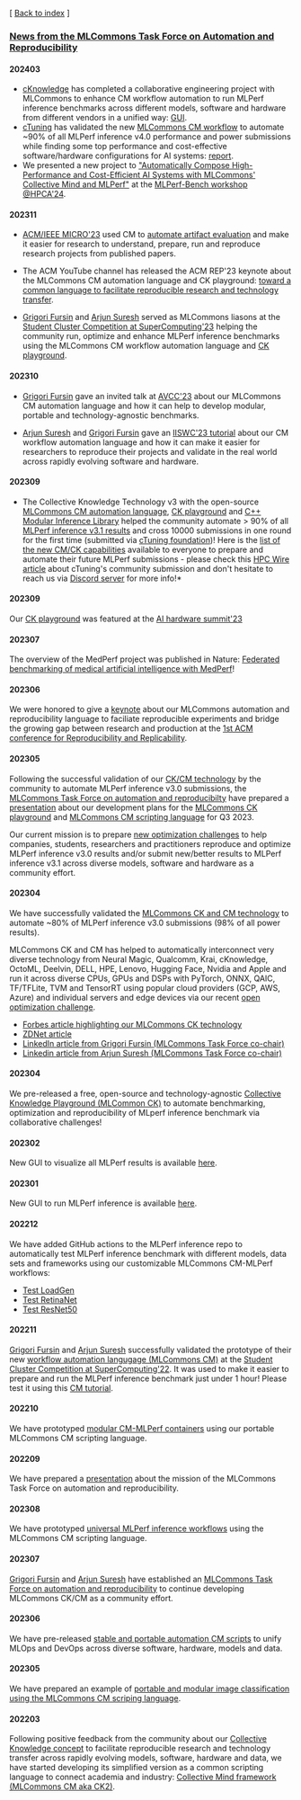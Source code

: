 [ [Back to index](README.md) ]

### [News from the MLCommons Task Force on Automation and Reproducibility](taskforce.md)

#### 202403
* [cKnowledge](https://cKnowledge.org) has completed a collaborative engineering project with MLCommons 
  to enhance CM workflow automation to run MLPerf inference benchmarks
  across different models, software and hardware from different vendors in a unified way: [GUI](https://access.cknowledge.org/playground/?action=howtorun).
* [cTuning](https://cTuning.org) has validated the new [MLCommons CM workflow](https://github.com/mlcommons/ck) 
  to automate ~90% of all MLPerf inference v4.0 performance and power submissions
  while finding some top performance and cost-effective software/hardware configurations for AI systems: 
  [report](https://www.linkedin.com/pulse/new-cm-mlperf-automation-helps-benchmark-commodity-hardware-fursin-61noe).
* We presented a new project to ["Automatically Compose High-Performance and Cost-Efficient AI Systems with MLCommons' Collective Mind and MLPerf"](https://doi.org/10.5281/zenodo.10786893)
  at the [MLPerf-Bench workshop @HPCA'24](https://sites.google.com/g.harvard.edu/mlperf-bench-hpca24/home).


#### 202311

* [ACM/IEEE MICRO'23](https://ctuning.org/ae/micro2023.html) used CM 
  to [automate artifact evaluation](https://github.com/ctuning/cm-reproduce-research-projects/tree/main/script) 
  and make it easier for research to understand, prepare, run and reproduce research projects
  from published papers.

* The ACM YouTube channel has released the ACM REP'23 keynote about the MLCommons CM automation language and CK playground:
  [toward a common language to facilitate reproducible research and technology transfer](https://youtu.be/_1f9i_Bzjmg?si=7XoXRtcU0rglRJr0).

* [Grigori Fursin](https://cKnowledge.org/gfursin) and [Arjun Suresh](https://www.linkedin.com/in/arjunsuresh)
  served as MLCommons liasons at the [Student Cluster Competition at SuperComputing'23](https://sc23.supercomputing.org/students/student-cluster-competition)
  helping the community run, optimize and enhance MLPerf inference benchmarks using the MLCommons CM workflow automation language
  and [CK playground](https://access.cKnowledge.org).

#### 202310

* [Grigori Fursin](https://cKnowledge.org/gfursin) gave an invited talk at [AVCC'23](https://avcc.org/avcc2023) about our MLCommons CM automation language and how it can help 
  to develop modular, portable and technology-agnostic benchmarks.

* [Arjun Suresh](https://www.linkedin.com/in/arjunsuresh) and [Grigori Fursin](https://cKnowledge.org/gfursin) 
  gave an [IISWC'23 tutorial](https://iiswc.org/iiswc2023/#/program/) about our CM workflow automation language 
  and how it can make it easier for researchers to reproduce their projects and validate in the real world
  across rapidly evolving software and hardware.

#### 202309

* The Collective Knowledge Technology v3 with the open-source [MLCommons CM automation language](https://doi.org/10.5281/zenodo.8105338),
  [CK playground](https://access.cknowledge.org) 
  and [C++ Modular Inference Library](https://cknowledge.org/mil)
  helped the community automate > 90% of all [MLPerf inference v3.1 results](https://mlcommons.org/en/news/mlperf-inference-storage-q323/) 
  and cross 10000 submissions in one round for the first time (submitted via [cTuning foundation](https://cTuning.org))!
  Here is the [list of the new CM/CK capabilities](docs/news-mlperf-v3.1.md) available to everyone 
  to prepare and automate their future MLPerf submissions - please check this [HPC Wire article](https://www.hpcwire.com/2023/09/13/mlperf-releases-latest-inference-results-and-new-storage-benchmark)
  about cTuning's community submission and don't hesitate to reach us via [Discord server](https://discord.gg/JjWNWXKxwT) for more info!*

#### 202309

Our [CK playground](https://access.cKnowledge.org) was featured at the [AI hardware summit'23](https://aihwedgesummit.com/events/aihwedgesummit)

#### 202307

The overview of the MedPerf project was published in Nature: 
[Federated benchmarking of medical artificial intelligence with MedPerf](https://www.nature.com/articles/s42256-023-00652-2)!

#### 202306

We were honored to give a [keynote](https://doi.org/10.5281/zenodo.8105338) about our MLCommons automation and reproducibility language
to faciliate reproducible experiments and bridge the growing gap between research and production
at the [1st ACM conference for Reproducibility and Replicability](https://acm-rep.github.io/2023/keynotes).

#### 202305

Following the successful validation of our [CK/CM technology](https://github.com/mlcommons/ck) by the community
to automate MLPerf inference v3.0 submissions, the [MLCommons Task Force on automation and reproducibilty](taskforce.md) 
have prepared a [presentation](https://doi.org/10.5281/zenodo.7871070) 
about our development plans for the [MLCommons CK playground](https://access.cKnowledge.org) 
and [MLCommons CM scripting language](../cm) for Q3 2023.

Our current mission is to prepare [new optimization challenges](../cm-mlops/challenge) 
to help companies, students, researchers and practitioners reproduce and optimize MLPerf
inference v3.0 results and/or submit new/better results to MLPerf
inference v3.1 across diverse models, software and hardware 
as a community effort.

#### 202304

We have successfully validated the [MLCommons CK and CM technology](https://github.com/mlcommons/ck) 
to automate ~80% of MLPerf inference v3.0 submissions (98% of all power results).

MLCommons CK and CM has helped to automatically interconnect very diverse technology 
from Neural Magic, Qualcomm, Krai, cKnowledge, OctoML, Deelvin, DELL, HPE, Lenovo, Hugging Face, Nvidia and Apple 
and run it across diverse CPUs, GPUs and DSPs with PyTorch, 
ONNX, QAIC, TF/TFLite, TVM and TensorRT using popular cloud providers (GCP, AWS, Azure) and individual servers and edge devices 
via our recent [open optimization challenge](https://access.cknowledge.org/playground/?action=challenges&name=optimize-mlperf-inference-v3.0-2023).

* [Forbes article highlighting our MLCommons CK technology](https://www.forbes.com/sites/karlfreund/2023/04/05/nvidia-performance-trounces-all-competitors-who-have-the-guts-to-submit-to-mlperf-inference-30/?sh=3c38d2866676)
* [ZDNet article](https://www.zdnet.com/article/nvidia-dell-qualcomm-speed-up-ai-results-in-latest-benchmark-tests)
* [LinkedIn article from Grigori Fursin (MLCommons Task Force co-chair)](https://www.linkedin.com/pulse/announcing-my-new-project-reproducible-optimization-co-design-fursin)
* [Linkedin article from Arjun Suresh (MLCommons Task Force co-chair)](https://www.linkedin.com/posts/arjunsuresh_nvidia-performance-trounces-all-competitors-activity-7049500972275929088-nnnx?utm_source=share&utm_medium=member_desktop)


#### 202304

We pre-released a free, open-source and technology-agnostic [Collective Knowledge Playground (MLCommon CK)](https://x.cKnowledge.org)
to automate benchmarking, optimization and reproducibility of MLperf inference benchmark via collaborative challenges!

#### 202302

New GUI to visualize all MLPerf results is available [here](https://cknowledge.org/cm-gui-graph).

#### 202301

New GUI to run MLPerf inference is available [here](https://cknowledge.org/mlperf-inference-gui).

#### 202212

We have added GitHub actions to the MLPerf inference repo to automatically
test MLPerf inference benchmark with different models, data sets and
frameworks using our customizable MLCommons CM-MLPerf workflows:

* [Test LoadGen](https://github.com/mlcommons/inference/blob/master/.github/workflows/test-loadgen.yml)
* [Test RetinaNet](https://github.com/mlcommons/inference/blob/master/.github/workflows/test-retinanet.yml)
* [Test ResNet50](https://github.com/mlcommons/inference/blob/master/.github/workflows/test-resnet50.yml)

#### 202211

[Grigori Fursin](https://cKnowledge.org/gfursin) and [Arjun Suresh](https://www.linkedin.com/in/arjunsuresh) 
successfully validated the prototype of  their new [workflow automation langugage (MLCommons CM)](https://github.com/mlcommons/ck/tree/master/cm) 
at the [Student Cluster Competition at SuperComputing'22](https://studentclustercompetition.us/2022/index.html).
It was used to make it easier to prepare and run the MLPerf inference benchmark just under 1 hour!
Please test it using this [CM tutorial](https://github.com/mlcommons/ck/blob/master/docs/tutorials/sc22-scc-mlperf.md).


#### 202210

We have prototyped [modular CM-MLPerf containers](../docker) 
using our portable MLCommons CM scripting language.

#### 202209

We have prepared a [presentation](https://doi.org/10.5281/zenodo.7143424) 
about the mission of the MLCommons Task Force on automation and reproducibility.

#### 202308

We have prototyped [universal MLPerf inference workflows](../cm-mlops/script/app-mlperf-inference)
using the MLCommons CM scripting language.

#### 202307

[Grigori Fursin](https://cKnowledge.org/gfursin) 
and [Arjun Suresh](https://www.linkedin.com/in/arjunsuresh) have established an 
[MLCommons Task Force on automation and reproducibility](taskforce.md)
to continue developing MLCommons CK/CM as a community effort.

#### 202306     

We have pre-released [stable and portable automation CM scripts](https://github.com/mlcommons/ck/tree/master/cm-mlops/script) 
to unify MLOps and DevOps across diverse software, hardware, models and data.

#### 202305

We have prepared an example of [portable and modular image classification using the MLCommons CM scriping language](tutorials/modular-image-classification.md).

#### 202203

Following positive feedback from the community about our [Collective Knowledge concept](https://www.youtube.com/watch?v=7zpeIVwICa4) 
to facilitate reproducible research and technology transfer across rapidly evolving models, software, hardware and data,
we have started developing its simplified version as a common scripting language to connect academia and industry:
[Collective Mind framework (MLCommons CM aka CK2)](https://github.com/mlcommons/ck/tree/master/cm).
